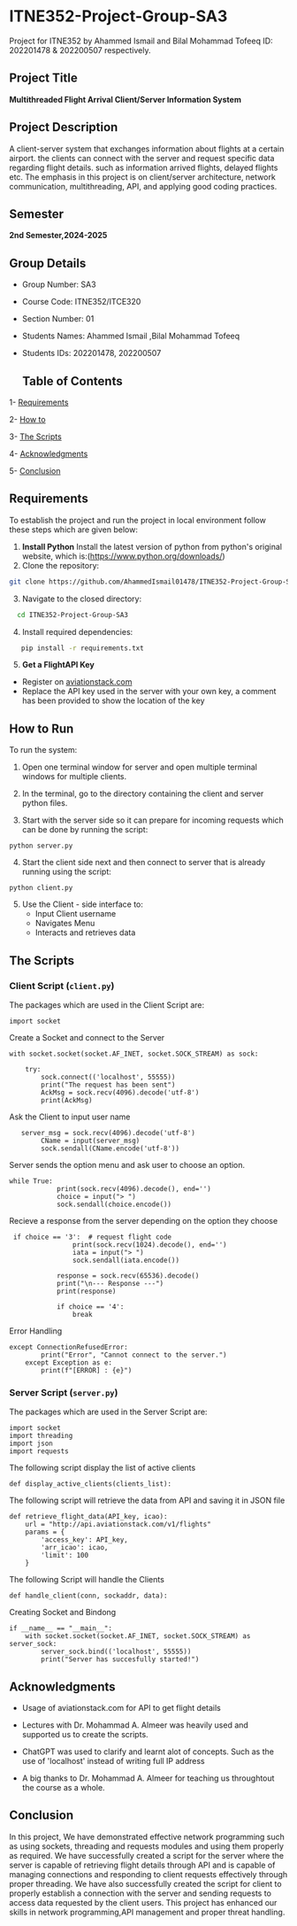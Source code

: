 # ITNE352-Project-Group-SA3
Project for ITNE352 by Ahammed Ismail and Bilal Mohammad Tofeeq ID: 202201478 &amp; 202200507 respectively.

## **Project Title**

**Multithreaded Flight Arrival Client/Server Information System**

## **Project Description**
A client-server system that exchanges information about flights at a certain airport. the clients can connect with the server and request specific data regarding flight details. such as information arrived flights, delayed flights etc. The emphasis in this project is on client/server architecture, network communication, multithreading, API, and applying good coding practices.

## **Semester**

**2nd Semester,2024-2025**


## **Group Details**

* Group Number: SA3
  
* Course Code: ITNE352/ITCE320

* Section Number: 01

* Students Names: Ahammed Ismail ,Bilal Mohammad Tofeeq  

* Students IDs: 202201478, 202200507

  ## Table of Contents

1- [Requirements](#requirements)

2- [How to](#How-to)

3- [The Scripts](#the-scripts)

4- [Acknowledgments](Acknowledgments)

5- [Conclusion](#Conclusion)

## **Requirements**

To establish the project and run the project in local environment follow these steps which are given below:

1. **Install Python** Install the latest version of python from python's original website, which is:(https://www.python.org/downloads/)
2. Clone the repository:
```bash
git clone https://github.com/AhammedIsmail01478/ITNE352-Project-Group-SA3
 ```  

3. Navigate to the closed directory:
 ```bash
   cd ITNE352-Project-Group-SA3
   ```  

4. Install required dependencies:
```bash
   pip install -r requirements.txt
   ``` 

5. **Get a FlightAPI Key**
- Register on [aviationstack.com](https://aviationstack.com/)  
- Replace the API key used in the server with your own key, a comment has been provided to show the location of the key


## **How to Run**
 
To run the system:

 1. Open one terminal window for server and open multiple terminal windows for multiple clients.

 2. In the terminal, go to the directory containing the client and server python files.

 3. Start with the server side so it can prepare for incoming requests which can be done by running the script:
 ```
 python server.py
 ```

 4. Start the client side next and then connect to server that is already running using the script:
 ```
 python client.py
 ```
 5. Use the Client - side interface to:
     - Input Client username
     - Navigates Menu
     - Interacts and retrieves data
   
  
## **The Scripts**

### **Client Script (`client.py`)**

The packages which are used in the Client Script are:
```
import socket
```
Create a Socket and connect to the Server
```
with socket.socket(socket.AF_INET, socket.SOCK_STREAM) as sock:

    try:
        sock.connect(('localhost', 55555))
        print("The request has been sent")         
        AckMsg = sock.recv(4096).decode('utf-8')      
        print(AckMsg)
```

Ask the Client to input user name
```
   server_msg = sock.recv(4096).decode('utf-8')     
        CName = input(server_msg)
        sock.sendall(CName.encode('utf-8'))
```

Server sends the option menu and ask user to choose an option.
```
while True:
            print(sock.recv(4096).decode(), end='') 
            choice = input("> ")
            sock.sendall(choice.encode())
```

Recieve a response from the server depending on the option they choose
```
 if choice == '3':  # request flight code
                print(sock.recv(1024).decode(), end='')         
                iata = input("> ")
                sock.sendall(iata.encode())

            response = sock.recv(65536).decode()         
            print("\n--- Response ---")
            print(response)          

            if choice == '4':
                break    
```

Error Handling
```
except ConnectionRefusedError:             
        print("Error", "Cannot connect to the server.")
    except Exception as e:
        print(f"[ERROR] : {e}")
```

### **Server Script (`server.py`)**
The packages which are used in the Server Script are:
```
import socket
import threading
import json
import requests
```

The following script display the list of active clients
```
def display_active_clients(clients_list):
```

The following script will retrieve the data from API and saving it in JSON file
```
def retrieve_flight_data(API_key, icao):       
    url = "http://api.aviationstack.com/v1/flights"
    params = {
        'access_key': API_key,
        'arr_icao': icao,
        'limit': 100
    }
```

The following Script will handle the Clients
```
def handle_client(conn, sockaddr, data): 
```

Creating Socket and Bindong
```
if __name__ == "__main__":        
    with socket.socket(socket.AF_INET, socket.SOCK_STREAM) as server_sock:
        server_sock.bind(('localhost', 55555))         
        print("Server has succesfully started!")

```

## Acknowledgments

* Usage of aviationstack.com for API to get flight details

* Lectures with Dr. Mohammad A. Almeer was heavily used and supported us to create the scripts.

* ChatGPT was used to clarify and learnt alot of concepts. Such as the use of 'localhost' instead of writing full IP address

* A big thanks to Dr. Mohammad A. Almeer for teaching us throughtout the course as a whole.

 ## Conclusion  

 In this project, We have demonstrated effective network programming such as using sockets, threading and requests modules and using them properly as required. We have successfully created a script for the server where the server is capable of retrieving flight details through API and is capable of managing connections and responding to client requests effectively through proper threading. We have also successfully created the script for client to properly establish a connection with the server and sending requests to access data requested by the client users. This project has enhanced our skills in network programming,API management and proper threat handling.

 
